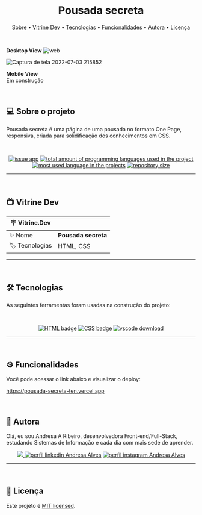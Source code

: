 <h1 align="center"> 
	 Pousada secreta
</h1>

<p align="center">
 <a href="#-sobre-o-projeto">Sobre</a> •
 <a href="#-vitrine-dev">Vitrine Dev</a> •
 <a href="#-tecnologias">Tecnologias</a> •
 <a href="#-funcionalidades">Funcionalidades</a> •
 <a href="#-autora">Autora</a> • 
 <a href="#-licença">Licença</a>
</p>

&nbsp;

**Desktop View**
![web](https://user-images.githubusercontent.com/94997593/234730907-79688d7c-6d73-4a75-8156-165bafc083f5.png)



![Captura de tela 2022-07-03 215852](https://user-images.githubusercontent.com/94997593/177064467-a426bc84-689c-4997-8738-3dcc29a153f3.gif)


**Mobile View** <br/>
Em construção

&nbsp;
<a id="-sobre-o-projeto"></a>

## 💻 Sobre o projeto

Pousada secreta é uma página de uma pousada no formato One Page, responsiva, criada para solidificação dos conhecimentos em CSS.

&nbsp;

<p align="center">
  <a href="https://github.com/Andresa-Alves-Ribeiro/Pousada-secreta/issues"><img src="https://img.shields.io/github/issues/Andresa-Alves-Ribeiro/Pousada-secreta" alt="issue app" /></a>
  <a href="https://github.com/Andresa-Alves-Ribeiro/Pousada-secreta"><img src="https://img.shields.io/github/languages/count/Andresa-Alves-Ribeiro/Pousada-secreta" alt="total amount of programming languages used in the project" /></a>
  <a href="https://github.com/Andresa-Alves-Ribeiro/Pousada-secreta"><img src="https://img.shields.io/github/languages/top/Andresa-Alves-Ribeiro/Pousada-secreta" alt="most used language in the projects" /></a>
  <a href="https://github.com/Andresa-Alves-Ribeiro/Pousada-secreta"><img src="https://img.shields.io/github/repo-size/Andresa-Alves-Ribeiro/Pousada-secreta" alt="repository size" /></a>
<p>

---

&nbsp;
<a id="-vitrine-dev"></a>

## 📺 Vitrine Dev

| :placard: Vitrine.Dev |                                                                                                                                                    |
| --------------------- | -------------------------------------------------------------------------------------------------------------------------------------------------- |
| :sparkles: Nome       | **Pousada secreta**                                                  |
| :label: Tecnologias   | HTML, CSS |

---

&nbsp;
<a id="-tecnologias"></a>

## 🛠 Tecnologias

As seguintes ferramentas foram usadas na construção do projeto:

&nbsp;

<p align="center">
  <a href= "https://html.com/"><img alt="HTML badge" src="https://img.shields.io/static/v1?logoWidth=15&logoColor=FFC0CB&logo=HTML5&label=Style&message=HTML&color=FFC0CB"></a>
  <a href= "https://www.w3.org/Style/CSS/Overview.en.html/"><img alt="CSS badge" src="https://img.shields.io/static/v1?logoWidth=15&logoColor=F7DF1E&logo=css3&label=Language&message=CSS&color=F7DF1E"></a>
  <a href= "https://code.visualstudio.com/download"><img alt="vscode download" src="https://img.shields.io/static/v1?logoWidth=15&logoColor=007ACC&logo=Visual Studio Code&label=IDE&message=Visual Studio Code&color=007ACC"></a>
</p>

---------


&nbsp;
<a id="-funcionalidades"></a>

## ⚙️ Funcionalidades

Você pode acessar o link abaixo e visualizar o deploy:

https://pousada-secreta-ten.vercel.app

&nbsp;
<a id="-autora"></a>

## 🦸 Autora

Olá, eu sou Andresa A Ribeiro, desenvolvedora Front-end/Full-Stack, estudando Sistemas de Informação e cada dia com mais sede de aprender.

<p align="center">
  <a href="mailto:andresa_15ga@hotmail.com"><img src="https://img.shields.io/static/v1?logoWidth=15&logoColor=ff69b4&logo=gmail&label=Outlook&message=andresa_15ga@hotmail.com&color=ff69b4" target="_blank">
  <a href= "https://www.linkedin.com/in/andresa-alves-ribeiro/"><img alt="perfil linkedin Andresa Alves" src="https://img.shields.io/static/v1?logoWidth=15&logoColor=0A66C2&logo=LinkedIn&label=LinkedIn&message=andresa-alves-ribeiro&color=0A66C2"></a>
  <a href= "https://www.instagram.com/dresa.alves/"><img alt="perfil instagram Andresa Alves" src="https://img.shields.io/static/v1?logoWidth=15&logoColor=E4405F&logo=Instagram&label=Instagram&message=@dresa.alves&color=E4405F"></a>
</p>

---

&nbsp;
<a id="-licença"></a>

## 📝 Licença

Este projeto é [MIT licensed](./LICENSE).
